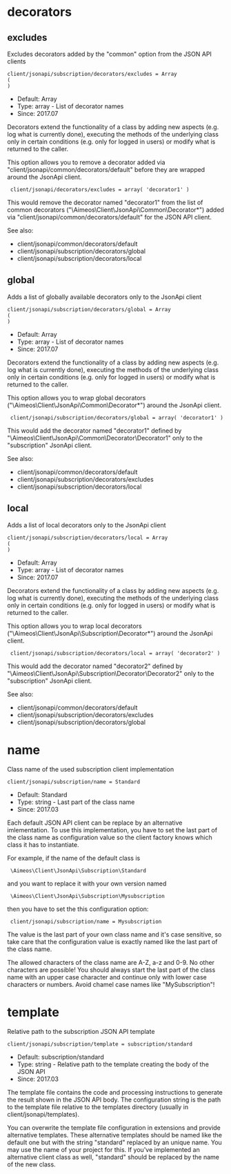 
# decorators
## excludes

Excludes decorators added by the "common" option from the JSON API clients

```
client/jsonapi/subscription/decorators/excludes = Array
(
)
```

* Default: Array
* Type: array - List of decorator names
* Since: 2017.07

Decorators extend the functionality of a class by adding new aspects
(e.g. log what is currently done), executing the methods of the underlying
class only in certain conditions (e.g. only for logged in users) or
modify what is returned to the caller.

This option allows you to remove a decorator added via
"client/jsonapi/common/decorators/default" before they are wrapped
around the JsonApi client.

```
 client/jsonapi/decorators/excludes = array( 'decorator1' )
```

This would remove the decorator named "decorator1" from the list of
common decorators ("\Aimeos\Client\JsonApi\Common\Decorator\*") added via
"client/jsonapi/common/decorators/default" for the JSON API client.

See also:

* client/jsonapi/common/decorators/default
* client/jsonapi/subscription/decorators/global
* client/jsonapi/subscription/decorators/local

## global

Adds a list of globally available decorators only to the JsonApi client

```
client/jsonapi/subscription/decorators/global = Array
(
)
```

* Default: Array
* Type: array - List of decorator names
* Since: 2017.07

Decorators extend the functionality of a class by adding new aspects
(e.g. log what is currently done), executing the methods of the underlying
class only in certain conditions (e.g. only for logged in users) or
modify what is returned to the caller.

This option allows you to wrap global decorators
("\Aimeos\Client\JsonApi\Common\Decorator\*") around the JsonApi
client.

```
 client/jsonapi/subscription/decorators/global = array( 'decorator1' )
```

This would add the decorator named "decorator1" defined by
"\Aimeos\Client\JsonApi\Common\Decorator\Decorator1" only to the
"subscription" JsonApi client.

See also:

* client/jsonapi/common/decorators/default
* client/jsonapi/subscription/decorators/excludes
* client/jsonapi/subscription/decorators/local

## local

Adds a list of local decorators only to the JsonApi client

```
client/jsonapi/subscription/decorators/local = Array
(
)
```

* Default: Array
* Type: array - List of decorator names
* Since: 2017.07

Decorators extend the functionality of a class by adding new aspects
(e.g. log what is currently done), executing the methods of the underlying
class only in certain conditions (e.g. only for logged in users) or
modify what is returned to the caller.

This option allows you to wrap local decorators
("\Aimeos\Client\JsonApi\Subscription\Decorator\*") around the JsonApi
client.

```
 client/jsonapi/subscription/decorators/local = array( 'decorator2' )
```

This would add the decorator named "decorator2" defined by
"\Aimeos\Client\JsonApi\Subscription\Decorator\Decorator2" only to the
"subscription" JsonApi client.

See also:

* client/jsonapi/common/decorators/default
* client/jsonapi/subscription/decorators/excludes
* client/jsonapi/subscription/decorators/global

# name

Class name of the used subscription client implementation

```
client/jsonapi/subscription/name = Standard
```

* Default: Standard
* Type: string - Last part of the class name
* Since: 2017.03

Each default JSON API client can be replace by an alternative imlementation.
To use this implementation, you have to set the last part of the class
name as configuration value so the client factory knows which class it
has to instantiate.

For example, if the name of the default class is

```
 \Aimeos\Client\JsonApi\Subscription\Standard
```

and you want to replace it with your own version named

```
 \Aimeos\Client\JsonApi\Subscription\Mysubscription
```

then you have to set the this configuration option:

```
 client/jsonapi/subscription/name = Mysubscription
```

The value is the last part of your own class name and it's case sensitive,
so take care that the configuration value is exactly named like the last
part of the class name.

The allowed characters of the class name are A-Z, a-z and 0-9. No other
characters are possible! You should always start the last part of the class
name with an upper case character and continue only with lower case characters
or numbers. Avoid chamel case names like "MySubscription"!


# template

Relative path to the subscription JSON API template

```
client/jsonapi/subscription/template = subscription/standard
```

* Default: subscription/standard
* Type: string - Relative path to the template creating the body of the JSON API
* Since: 2017.03

The template file contains the code and processing instructions
to generate the result shown in the JSON API body. The
configuration string is the path to the template file relative
to the templates directory (usually in client/jsonapi/templates).

You can overwrite the template file configuration in extensions and
provide alternative templates. These alternative templates should be
named like the default one but with the string "standard" replaced by
an unique name. You may use the name of your project for this. If
you've implemented an alternative client class as well, "standard"
should be replaced by the name of the new class.
